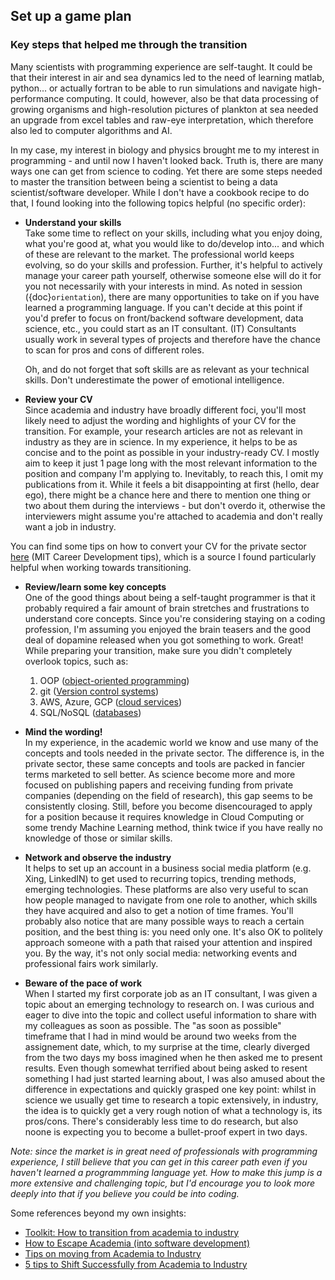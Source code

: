 ## Set up a game plan
### Key steps that helped me through the transition

Many scientists with programming experience are self-taught. It could be that their interest in air and sea dynamics led to the need of learning matlab, python... or actually fortran to be able to run simulations and navigate high-performance computing. It could, however, also be that data processing of growing organisms and high-resolution pictures of plankton at sea needed an upgrade from excel tables and raw-eye interpretation, which therefore also led to computer algorithms and AI.

In my case, my interest in biology and physics brought me to my interest in programming - and until now I haven't looked back. Truth is, there are many ways one can get from science to coding. Yet there are some steps needed to master the transition between being a scientist to being a data scientist/software developer. While I don't have a cookbook recipe to do that, I found looking into the following topics helpful (no specific order):

- **Understand your skills** \
Take some time to reflect on your skills, including what you enjoy doing, what you're good at, what you would like to do/develop into... and which of these are relevant to the market. The professional world keeps evolving, so do your skills and profession. Further, it's helpful to actively manage your career path yourself, otherwise someone else will do it for you not necessarily with your interests in mind. As noted in session ({doc}`orientation`), there are many opportunities to take on if you have learned a programming language. If you can't decide at this point if you'd prefer to focus on front/backend software development, data science, etc., you could start as an IT consultant. (IT) Consultants usually work in several types of projects and therefore have the chance to scan for pros and cons of different roles.

     Oh, and do not forget that soft skills are as relevant as your technical skills. Don't underestimate the power of emotional intelligence. 


- **Review your CV** \
Since academia and industry have broadly different foci, you'll most likely need to adjust the wording and highlights of your CV for the transition. For example, your research articles are not as relevant in industry as they are in science. In my experience, it helps to be as concise and to the point as possible in your industry-ready CV. I mostly aim to keep it just 1 page long with the most relevant information to the position and company I'm applying to. Inevitably, to reach this, I omit my publications from it. While it feels a bit disappointing at first (hello, dear ego), there might be a chance here and there to mention one thing or two about them during the interviews - but don't overdo it, otherwise the interviewers might assume you're attached to academia and don't really want a job in industry.

You can find some tips on how to convert your CV for the private sector [here](https://postdocs.mit.edu/document/convert-cv-resume-industry-2018-01-23) (MIT Career Development tips), which is a source I found particularly helpful when working towards transitioning.


- **Review/learn some key concepts** \
One of the good things about being a self-taught programmer is that it probably required a fair amount of brain stretches and frustrations to understand core concepts. Since you're considering staying on a coding profession, I'm assuming you enjoyed the brain teasers and the good deal of dopamine released when you got something to work. Great! While preparing your transition, make sure you didn't completely overlook topics, such as:

     1. OOP ([object-oriented programming](https://en.wikipedia.org/wiki/Object-oriented_programming))
     2. git ([Version control systems](https://www.atlassian.com/git/tutorials/why-git#:~:text=One%20of%20the%20biggest%20advantages,every%20change%20to%20your%20codebase.))
     3. AWS, Azure, GCP ([cloud services](https://www.techtarget.com/searchitchannel/definition/cloud-service-provider-cloud-provider))
     4. SQL/NoSQL ([databases](https://towardsdatascience.com/top-10-databases-to-use-in-2021-d7e6a85402ba))



- **Mind the wording!** \
In my experience, in the academic world we know and use many of the concepts and tools needed in the private sector. The difference is, in the private sector, these same concepts and tools are packed in fancier terms marketed to sell better. As science become more and more focused on publishing papers and receiving funding from private companies (depending on the field of research), this gap seems to be consistently closing. Still, before you become disencouraged to apply for a position because it requires knowledge in Cloud Computing or some trendy Machine Learning method, think twice if you have really no knowledge of those or similar skills.


- **Network and observe the industry** \
It helps to set up an account in a business social media platform (e.g. Xing, LinkedIN) to get used to recurring topics, trending methods, emerging technologies. These platforms are also very useful to scan how people managed to navigate from one role to another, which skills they have acquired and also to get a notion of time frames. You'll probably also notice that are many possible ways to reach a certain position, and the best thing is: you need only one. It's also OK to politely approach someone with a path that raised your attention and inspired you. By the way, it's not only social media: networking events and professional fairs work similarly.


- **Beware of the pace of work** \
When I started my first corporate job as an IT consultant, I was given a topic about an emerging technology to research on. I was curious and eager to dive into the topic and collect useful information to share with my colleagues as soon as possible. The "as soon as possible" timeframe that I had in mind would be around two weeks from the assignement date, which, to my surprise at the time, clearly diverged from the two days my boss imagined when he then asked me to present results. Even though somewhat terrified about being asked to resent something I had just started learning about, I was also amused about the difference in expectations and quickly grasped one key point: whilst in science we usually get time to research a topic extensively, in industry, the idea is to quickly get a very rough notion of what a technology is, its pros/cons. There's considerably less time to do research, but also noone is expecting you to become a bullet-proof expert in two days.





*Note: since the market is in great need of professionals with programming experience, I still believe that you can get in this career path even if you haven't learned a programmming language yet. How to make this jump is a more extensive and challenging topic, but I'd encourage you to look more deeply into that if you believe you could be into coding.*

Some references beyond my own insights:
- [Toolkit: How to transition from academia to industry](https://www.nature.com/articles/d41586-019-01332-1)
- [How to Escape Academia (into software development)](https://dayshape.com/how-to-escape-academia-into-software-development/)
- [Tips on moving from Academia to Industry](https://towardsdatascience.com/tips-on-moving-from-academia-to-industry-ee6f5b0233e9)
- [5 tips to Shift Successfully from Academia to Industry](https://intap-network.de/5-tips-to-shift-successfully-from-academia-to-industry/)

